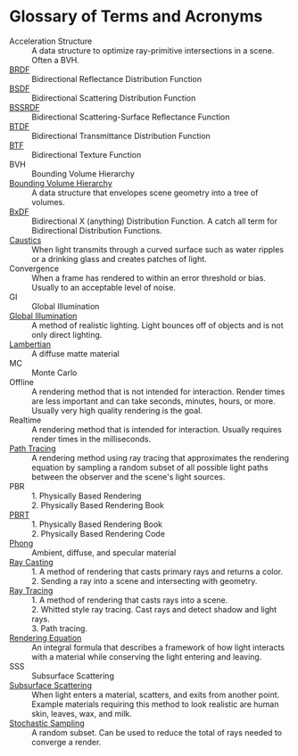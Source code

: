 # Glossary of Terms and Acronyms

<dl>
  <dt>Acceleration Structure</dt>
  <dd>A data structure to optimize ray-primitive intersections in a scene. Often a BVH.</dd>
  <dt><a href="https://en.wikipedia.org/wiki/Bidirectional_reflectance_distribution_function">BRDF</a></dt>
  <dd>Bidirectional Reflectance Distribution Function</dd>
  <dt><a href="https://en.wikipedia.org/wiki/Bidirectional_scattering_distribution_function">BSDF</a></dt>
  <dd>Bidirectional Scattering Distribution Function</dd>
  <dt><a href="https://en.wikipedia.org/wiki/Bidirectional_scattering_distribution_function#Overview_of_the_BxDF_functions">BSSRDF</a></dt>
  <dd>Bidirectional Scattering-Surface Reflectance Function</dd>
  <dt><a href="https://en.wikipedia.org/wiki/Bidirectional_scattering_distribution_function#Overview_of_the_BxDF_functions">BTDF</a></dt>
  <dd>Bidirectional Transmittance Distribution Function</dd>
  <dt><a href="https://en.wikipedia.org/wiki/Bidirectional_texture_function">BTF</a></dt>
  <dd>Bidirectional Texture Function</dd>
  <dt>BVH</dt>
  <dd>Bounding Volume Hierarchy</dd>
  <dt><a href="https://en.wikipedia.org/wiki/Bounding_volume_hierarchy">Bounding Volume Hierarchy</a></dt>
  <dd>A data structure that envelopes scene geometry into a tree of volumes.</dd>
  <dt><a href="https://en.wikipedia.org/wiki/Bidirectional_scattering_distribution_function#Overview_of_the_BxDF_functions">BxDF</a></dt>
  <dd>Bidirectional X (anything) Distribution Function. A catch all term for Bidirectional Distribution Functions.</dd>
  <dt><a href="https://en.wikipedia.org/wiki/Caustic_(optics)">Caustics</a></dt>
  <dd>When light transmits through a curved surface such as water ripples or a drinking glass and creates patches of light.</dd>
  <dt>Convergence</dt>
  <dd>When a frame has rendered to within an error threshold or bias. Usually to an acceptable level of noise.</dd>
  <dt>GI</dt>
  <dd>Global Illumination</dd>
  <dt><a href="https://en.wikipedia.org/wiki/Global_illumination">Global Illumination</a></dt>
  <dd>A method of realistic lighting. Light bounces off of objects and is not only direct lighting.</dd>
  <dt><a href="https://en.wikipedia.org/wiki/Lambertian_reflectance">Lambertian</a></dt>
  <dd>A diffuse matte material</dd>
  <dt>MC</dt>
  <dd>Monte Carlo</dd>
  <dt>Offline</dt>
  <dd>A rendering method that is not intended for interaction. Render times are less important and can take seconds, minutes, hours, or more. Usually very high quality rendering is the goal.</dd>
  <dt>Realtime</dt>
  <dd>A rendering method that is intended for interaction. Usually requires render times in the milliseconds.</dd>
  <dt><a href="https://en.wikipedia.org/wiki/Path_tracing">Path Tracing</a></dt>
  <dd>A rendering method using ray tracing that approximates the rendering equation by sampling a random subset of all possible light paths between the observer and the scene's light sources.</dd>
  <dt>PBR</dt>
  <dd>
    1. Physically Based Rendering
    <br>2. Physically Based Rendering Book
  </dd>
  <dt><a href="https://pbrt.org/">PBRT</a></dt>
  <dd>
    1. Physically Based Rendering Book
    <br> 2. Physically Based Rendering Code
  </dd>
  <dt><a href="https://en.wikipedia.org/wiki/Phong_reflection_model">Phong</a></dt>
  <dd>Ambient, diffuse, and specular material</dd>
  <dt><a href="https://en.wikipedia.org/wiki/Ray_casting">Ray Casting</a></dt>
  <dd>
  1. A method of rendering that casts primary rays and returns a color.
  <br>2. Sending a ray into a scene and intersecting with geometry.
  </dd>
  <dt><a href="https://en.wikipedia.org/wiki/Ray_tracing_(graphics)">Ray Tracing</a></dt>
  <dd>
  1. A method of rendering that casts rays into a scene.
  <br>2. Whitted style ray tracing. Cast rays and detect shadow and light rays.
  <br>3. Path tracing.
  </dd>
  <dt><a href="https://en.wikipedia.org/wiki/Rendering_equation">Rendering Equation</a></dt>
  <dd>An integral formula that describes a framework of how light interacts with a material while conserving the light entering and leaving.</dd>
  <dt>SSS</dt>
  <dd>Subsurface Scattering</dd>
  <dt><a href="https://en.wikipedia.org/wiki/Subsurface_scattering">Subsurface Scattering</a></dt>
  <dd>When light enters a material, scatters, and exits from another point. Example materials requiring this method to look realistic are human skin, leaves, wax, and milk.</dd>
  <dt><a href="https://en.wikipedia.org/wiki/Stochastic#Computer_science">Stochastic Sampling</a></dt>
  <dd>A random subset. Can be used to reduce the total of rays needed to converge a render.</dd>
</dl>
